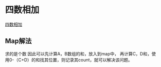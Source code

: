 # 四数相加
[四数相加](https://programmercarl.com/0454.%E5%9B%9B%E6%95%B0%E7%9B%B8%E5%8A%A0II.html)
## Map解法
求的是个数
因此可以先计算A，B数组的和，放入到map中，
再计算C，D和，使用0-（C+D）的和找其位置，则记录其count，就可以解决该问题。